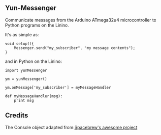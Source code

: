 ## Yun-Messenger

Communicate messages from the Arduino ATmega32u4 microcontroller to Python programs on the Linino.

It's as simple as:

```
void setup(){
    Messenger.send("my_subscriber", "my message contents");
}
```

and in Python on the Linino:
```
import yunMessenger

ym = yunMessenger()

ym.onMessage['my_subscriber'] = myMessageHandler

def myMessageHandler(msg):
    print msg

```

## Credits
The Console object adapted from [Spacebrew's awesome project](https://github.com/julioterra/yunSpacebrew)
